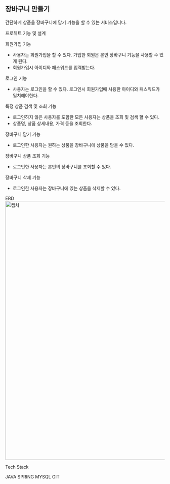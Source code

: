 장바구니 만들기
---------------------------------------------------------------
간단하게 상품을 장바구니에 담기 기능을 할 수 있는 서비스입니다.



프로젝트 기능 및 설계

회원가입 기능
- 사용자는 회원가입을 할 수 있다. 가입한 회원은 본인 장바구니 기능을 사용할 수 있게 된다.
- 회원가입시 아이디와 패스워드를 입력받는다.

로그인 기능
- 사용자는 로그인을 할 수 있다. 로그인시 회원가입때 사용한 아이디와 패스워드가 일치해야한다.

특정 상품 검색 및 조회 기능
- 로그인하지 않은 사용자를 포함한 모든 사용자는 상품을 조회 및 검색 할 수 있다.
- 상품명, 상품 상세내용, 가격 등을 조회한다.

장바구니 담기 기능
- 로그인한 사용자는 원하는 상품을 장바구니에 상품을 담을 수 있다.

장바구니 상품 조회 기능
- 로그인한 사용자는 본인의 장바구니를 조회할 수 있다.

장바구니 삭제 기능
- 로그인한 사용자는 장바구니에 있는 상품을 삭제할 수 있다.


ERD
<img width="814" alt="캡처" src="https://github.com/meene11/cart/assets/113295807/117b8fb6-b3d7-4457-8f83-f98c5ca89fe6">




Tech Stack

JAVA 
SPRING
MYSQL
GIT

